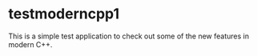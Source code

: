 # testmoderncpp1

This is a simple test application to check out some of the new features in modern C++.

